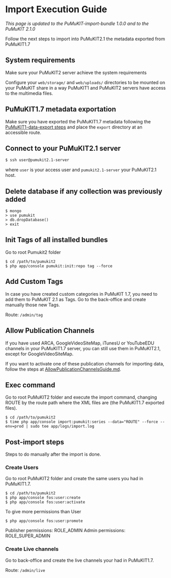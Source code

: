 # Import Execution Guide

*This page is updated to the PuMuKIT-import-bundle 1.0.0 and to the PuMuKIT 2.1.0*

Follow the next steps to import into PuMuKIT2.1 the metadata exported from PuMuKIT1.7

## System requirements

Make sure your PuMuKIT2 server achieve the system requirements

Configure your `web/storage/` and `web/uploads/` directories to be mounted on your PuMuKIT share in a way PuMuKIT1 and PuMuKIT2 servers have access to the multimedia files.

## PuMuKIT1.7 metadata exportation

Make sure you have exported the PuMuKIT1.7 metadata following the [PuMuKIT1-data-export steps](https://github.com/campusdomar/PuMuKIT1-data-export/blob/1.0.x/README.md)
and place the `export` directory at an accessible route.

## Connect to your PuMuKIT2.1 server

```bash
$ ssh user@pumukit2.1-server
```

where `user` is your access user and `pumukit2.1-server` your PuMuKIT2.1 host.

## Delete database if any collection was previously added

```
$ mongo
> use pumukit
> db.dropDatabase()
> exit
```

## Init Tags of all installed bundles

Go to root Pumukit2 folder

```
$ cd /path/to/pumukit2
$ php app/console pumukit:init:repo tag --force
```

## Add Custom Tags

In case you have created custom categories in PuMuKIT 1.7, you need to add them to PuMuKIT 2.1 as Tags.
Go to the back-office and create manually those new Tags.

Route: `/admin/tag`

## Allow Publication Channels

If you have used ARCA, GoogleVideoSiteMap, iTunesU or YouTubeEDU channels in your PuMuKIT1.7 server, you can still use them in PuMuKIT2.1, except for GoogleVideoSiteMap.

If you want to activate one of these publication channels for importing data, follow the steps at [AllowPublicationChannelsGuide.md](AllowPublicationChannelsGuide.md).

## Exec command

Go to root PuMuKIT2 folder and execute the import command, changing ROUTE by the route path where the XML files are (the PuMuKIT1.7 exported files).

```
$ cd /path/to/pumukit2
$ time php app/console import:pumukit:series --data="ROUTE" --force --env=prod | sudo tee app/logs/import.log
```

## Post-import steps

Steps to do manually after the import is done.

### Create Users

Go to root PuMuKIT2 folder and create the same users you had in PuMuKIT1.7.

```
$ cd /path/to/pumukit2
$ php app/console fos:user:create
$ php app/console fos:user:activate
```

To give more permissions than User

```
$ php app/console fos:user:promote
```

Publisher permissions: ROLE_ADMIN
Admin permissions: ROLE_SUPER_ADMIN

### Create Live channels

Go to back-office and create the live channels your had in PuMuKIT1.7.

Route: `/admin/live`
